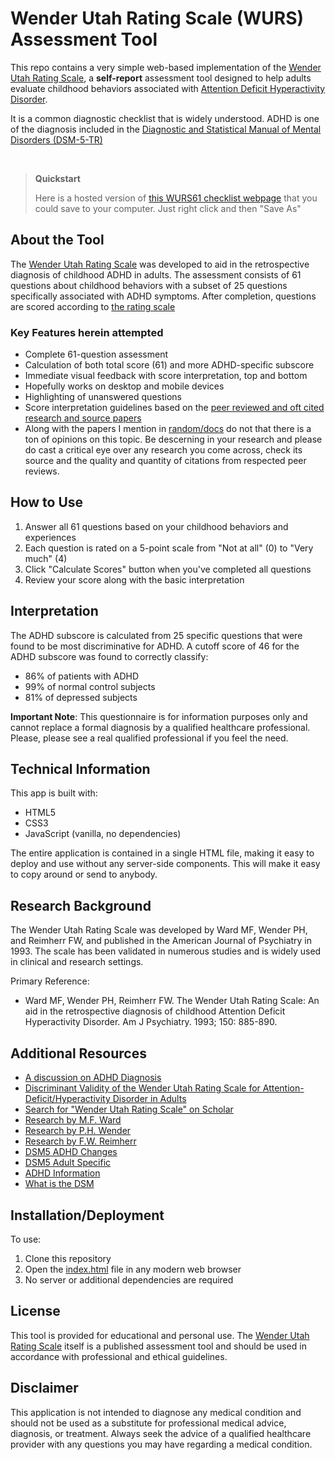 # Wender Utah Rating Scale (WURS) Assessment Tool

This repo contains a very simple web-based implementation of the [Wender Utah Rating Scale](https://en.wikipedia.org/wiki/Wender_Utah_Rating_Scale), a __self-report__ assessment tool designed to help adults evaluate childhood behaviors associated with [Attention Deficit Hyperactivity Disorder](https://www.psychiatry.org/patients-families/adhd/what-is-adhd).

It is a common diagnostic checklist that is widely understood. ADHD is one of the diagnosis included in the [Diagnostic and Statistical Manual of Mental Disorders (DSM-5-TR)](https://www.psychiatry.org/psychiatrists/practice/dsm)

<br>  

> __Quickstart__
> 
> Here is a hosted version of [this WURS61 checklist webpage](https://rondomondo.github.io/wurs61) that you could save to your computer. Just right click and then "Save As"


## About the Tool

The [Wender Utah Rating Scale](https://en.wikipedia.org/wiki/Wender_Utah_Rating_Scale) was developed to aid in the retrospective diagnosis of childhood ADHD in adults. The assessment consists of 61 questions about childhood behaviors with a subset of 25 questions specifically associated with ADHD symptoms. After completion, questions are scored according to [the rating scale](https://github.com/rondomondo/wurs61/blob/main/random/docs/wenderutah_rating_scale_61questions_full.pdf)

### Key Features herein attempted

- Complete 61-question assessment
- Calculation of both total score (61) and more ADHD-specific subscore
- Immediate visual feedback with score interpretation, top and bottom
- Hopefully works on desktop and mobile devices
- Highlighting of unanswered questions
- Score interpretation guidelines based on the [peer reviewed and oft cited research and source papers](https://github.com/rondomondo/wurs61/tree/main/random/docs)
- Along with the papers I mention in [random/docs](https://github.com/rondomondo/wurs61/tree/main/random/docs) do not that there is a ton of opinions on this topic. Be descerning in your research and please do cast a critical eye over any research you come across, check its source and the quality and quantity of citations from respected peer reviews.
 
## How to Use

1. Answer all 61 questions based on your childhood behaviors and experiences
2. Each question is rated on a 5-point scale from "Not at all" (0) to "Very much" (4)
3. Click "Calculate Scores" button when you've completed all questions
4. Review your score along with the basic interpretation

## Interpretation

The ADHD subscore is calculated from 25 specific questions that were found to be most discriminative for ADHD. A cutoff score of 46 for the ADHD subscore was found to correctly classify:
- 86% of patients with ADHD
- 99% of normal control subjects
- 81% of depressed subjects

**Important Note**: This questionnaire is for information purposes only and cannot replace a formal diagnosis by a qualified healthcare professional. Please, please see a real qualified professional if you feel the need.

## Technical Information

This app is built with:
- HTML5
- CSS3
- JavaScript (vanilla, no dependencies)

The entire application is contained in a single HTML file, making it easy to deploy and use without any server-side components. This will make it easy to copy around or send to anybody.

## Research Background

The Wender Utah Rating Scale was developed by Ward MF, Wender PH, and Reimherr FW, and published in the American Journal of Psychiatry in 1993. The scale has been validated in numerous studies and is widely used in clinical and research settings.

Primary Reference:
- Ward MF, Wender PH, Reimherr FW. The Wender Utah Rating Scale: An aid in the retrospective diagnosis of childhood Attention Deficit Hyperactivity Disorder. Am J Psychiatry. 1993; 150: 885-890.

## Additional Resources
- [A discussion on ADHD Diagnosis](https://www.youtube.com/watch?v=rdmdpMlmU-Q)
- [Discriminant Validity of the Wender Utah Rating Scale for Attention-Deficit/Hyperactivity Disorder in Adults](https://psychiatryonline.org/doi/full/10.1176/jnp.12.2.240)
- [Search for "Wender Utah Rating Scale" on Scholar](https://scholar.google.com/scholar?q=%22Wender+Utah+Rating+Scale%22)
- [Research by M.F. Ward](https://scholar.google.com/scholar?q=author%3A%22Ward+MF%22)
- [Research by P.H. Wender](https://scholar.google.com/scholar?q=author%3A%22Wender+PH%22)
- [Research by F.W. Reimherr](https://scholar.google.com/scholar?q=author%3A%22Reimherr+FW%22)
- [DSM5 ADHD Changes](https://www.ncbi.nlm.nih.gov/books/NBK519704/table/ch3.t21)
- [DSM5 Adult Specific](https://add.org/adhd-dsm-5-criteria/)
- [ADHD Information](https://www.psychiatry.org/patients-families/adhd/what-is-adhd)
- [What is the DSM](https://www.psychiatry.org/psychiatrists/practice/dsm)

## Installation/Deployment

To use:

1. Clone this repository
2. Open the [index.html](https://github.com/rondomondo/wurs61/tree/main/index.html) file in any modern web browser
3. No server or additional dependencies are required

## License

This tool is provided for educational and personal use. The [Wender Utah Rating Scale](https://en.wikipedia.org/wiki/Wender_Utah_Rating_Scale) itself is a published assessment tool and should be used in accordance with professional and ethical guidelines.

## Disclaimer

This application is not intended to diagnose any medical condition and should not be used as a substitute for professional medical advice, diagnosis, or treatment. Always seek the advice of a qualified healthcare provider with any questions you may have regarding a medical condition.